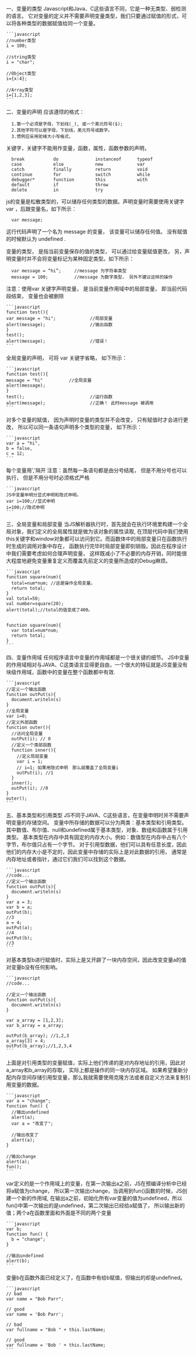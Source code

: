 一、变量的类型
Javascript和Java、C这些语言不同，它是一种无类型、弱检测的语言。
它对变量的定义并不需要声明变量类型，我们只要通过赋值的形式，可以将各种类型的数据赋值给同一个变量。

    ```javascript
  	//number类型
  	i = 100;
  	
  	//string类型
  	i = "char";
    
  	//Object类型
  	i={x:4};
    
  	//Array类型
  	i=[1,2,3];
    ```

二、变量的声明
应该遵顼的格式：

      1.第一个必须是字母，下划线(_), 或一个美元符号($);
      2.其他字符可以是字母，下划线，美元符号或数字。
      3.惯例应采用驼峰大小写格式，

关键字，关键字不能用作变量，函数，属性，函数参数的声明，

      break           do              instanceof      typeof
      case            else            new             var
      catch           finally         return          void
      continue        for             switch          while
      debugger*       function        this            with
      default         if              throw
      delete          in              try

js的变量是松散类型的，可以储存任何类型的数据。声明变量时需要使用关键字 var ，后跟变量名，如下所示：

      var message;

这行代码声明了一个名为 message 的变量， 该变量可以储存任何值。 没有赋值的时候默认为 undefined .

变量的类型， 是指当前变量保存的值的类型， 可以通过给变量赋值更改， 另，声明变量时并不会将变量标记为某种固定类型。如下所示：

      var message = “hi”;     //message 为字符串类型
      message = 100;          //message 为数字类型， 另外不建议这样的操作

注意：使用var 关键字声明变量， 是当前变量作用域中的局部变量， 即当前代码段结束， 变量也会被删除

    ```javascript
    function test(){
    var message = "hi";             //局部变量
    alert(message);                 //输出函数
    }
    test();
    alert(message);                 //错误！
    ```

全局变量的声明， 可将 var 关键字省略， 如下所示：

    ```javascript
    function test(){
    message = "hi"          //全局变量
    alert(message);
    }
    test();                         //运行函数
    alert(message);                 //正确！ 此时message 被调用
    ```

对多个变量的赋值， 因为声明时变量的类型并不会改变， 只有赋值时才会进行更改， 
所以可以同一条语句声明多个类型的变量， 如下所示：

    ```javascript
    var a = "hi",
    b = false,
    c = 12;
    ```

每个变量用','隔开
注意：虽然每一条语句都是由分号结尾， 但是不用分号也可以执行， 但是不用分号时必须格式严格

    ```javascript
    JS中变量申明分显式申明和隐式申明。
    var i=100;//显式申明
    i=100;//隐式申明
    ```

三、全局变量和局部变量
当JS解析器执行时，首先就会在执行环境里构建一个全局对象，我们定义的全局属性就是做为该对象的属性读取,
在顶层代码中我们使用this关键字和window对象都可以访问到它。而函数体中的局部变量只在函数执行时生成的调用对象中存在，
函数执行完毕时局部变量即刻销毁。因此在程序设计中我们需要考虑如何合理声明变量，
这样既减小了不必要的内存开销，同时能很大程度地避免变量重复定义而覆盖先前定义的变量所造成的Debug麻烦。

    ```javascript
    function square(num){   
      total=num*num; //这是操作全局变量。   
      return total;   
    }   
    val total=50;   
    val number=square(20);   
    alert(total);//total的值变成了400。
    
    
    function square(num){   
      var total=num*num;
      return total;   
    }
    ```

四、变量作用域 
任何程序语言中变量的作用域都是一个很关键的细节。
JS中变量的作用域相对与JAVA、C这类语言显得更自由，一个很大的特征就是JS变量没有块级作用域，函数中的变量在整个函数都中有效.

    ```javascript
    //定义一个输出函数
    function outPut(s){
      document.writeln(s)
    }
    //全局变量
    var i=0;
    //定义外部函数
    function outer(){
      //访问全局变量
      outPut(i); // 0
      //定义一个类部函数
      function inner(){ 
        //定义局部变量 
        var i = 1;
        // i=1; 如果用隐式申明　那么就覆盖了全局变量i 
        outPut(i); //1 
      } 
      inner(); 
      outPut(i); //0 
    }
    outer(); 
    ```

五、基本类型和引用类型 
JS不同于JAVA、C这些语言，在变量申明时并不需要声明变量的存储空间。
变量中所存储的数据可以分为两类：基本类型和引用类型。
其中数值、布尔值、null和undefined属于基本类型，对象、数组和函数属于引用类型。 
基本类型在内存中具有固定的内存大小。例如：数值型在内存中占有八个字节，布尔值只占有一个字节。
对于引用型数据，他们可以具有任意长度，因此他们的内存大小是不定的，因此变量中存储的实际上是对此数据的引用，
通常是内存地址或者指针，通过它们我们可以找到这个数据。 

    ```javascript
    //code...
    //定义一个输出函数
    function outPut(s){
      document.writeln(s)
    }
    var a = 3;
    var b = a;
    outPut(b);
    //3
    a = 4;
    outPut(a);
    //4
    outPut(b); 
    //3
    ```

对基本类型b进行赋值时，实际上是又开辟了一块内存空间，因此改变变量a的值对变量b没有任何影响。 

    ```javascript
    //code...

    //定义一个输出函数 
    function outPut(s){ 
      document.writeln(s) 
    }

    var a_array = [1,2,3];
    var b_array = a_array;

    outPut(b_array); //1,2,3
    a_array[3] = 4;
    outPut(b_array);//1,2,3,4
    ```

上面是对引用类型的变量赋值，实际上他们传递的是对内存地址的引用，因此对a_array和b_array的存取，
实际上都是操作的同一块内存区域。
如果希望重新分配内存空间存储引用型变量，那么我就需要使用克隆方法或者自定义方法来复制引用变量的数据。

    ```javascript
    var a = "change";
    function fun() {
      //输出undefined
      alert(a);
      var a = "改变了";

      //输出改变了
      alert(a);
    }

    //输出change
    alert(a);
    fun();
    ```

var定义的是一个作用域上的变量，在第一次输出a之前，JS在预编译分析中已经将a赋值为change，
所以第一次输出change，当调用到fun()函数的时候，JS创建一个新的作用域,
在输出a之前，初始化所有var变量的值为undefined，所以fun()中第一次输出的是undefined，第二次输出已经给a赋值了，
所以输出新的值；两个a在函数里面和外面是不同的两个变量

    ```javascript
    var b;
    function fun() {
      b = "change";
    }

    //输出undefined
    alert(b);
    ```

变量b在函数外面已经定义了，在函数中有给b赋值，但输出的却是undefined。

    ```javascript
    // bad
    var name = "Bob Parr";

    // good
    var name = 'Bob Parr';

    // bad
    var fullname = "Bob " + this.lastName;

    // good
    var fullname = 'Bob ' + this.lastName;
    ```
